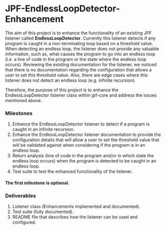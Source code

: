 # JPF-EndlessLoopDetector-Enhancement

The aim of this project is to enhance the functionality of an existing JPF listener called __EndlessLoopDetector__. Currently this listener detects if any program is caught in a non-terminating loop based on a threshold value. When detecting an endless loop, the listener does not provide any valuable information, such as, what causes the program to go into an endless loop (i.e. a line of code in the program or the state where the endless loop occurs). Reviewing the existing documentation for the listener, we noticed that there is no documentation regarding the configuration that allows a user to set this threshold value. Also, there are edge cases where this listener does not detect an endless loop (e.g. infinite recursion).

Therefore, the purpose of this project is to enhance the EndlessLoopDetector listener class within jpf-core and address the issues mentioned above.

### Milestones
1. Enhance the EndlessLoopDetector listener to detect if a program is caught in an infinite recursion.
2. Enhance the EndlessLoopDetector listener documentation to provide the configuration details that will allow a user to set the threshold value that will be validated against when considering if the program is in an endless loop.
3. Return analysis (line of code in the program and/or in which state the endless loop occurs) when the program is detected to be caught in an endless loop.
4. Test suite to test the enhanced functionality of the listener.

#### The first milestone is optional.

### Deliverables
1. Listener class (Enhancements implemented and documented).
2. Test suite (fully documented).
3. README file that describes how the listener can be used and configured.
